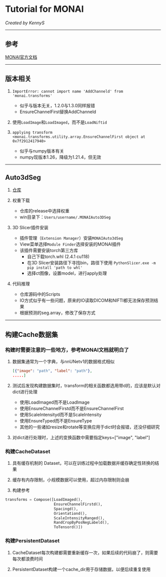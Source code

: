 # Tutorial for MONAI

*Created by KennyS*

---

## 参考

[MONAI官方文档](https://docs.monai.io/en/stable/)

---


## 版本相关

1. `ImportError: cannot import name 'AddChanneld' from 'monai.transforms'`
    - 似乎与版本无关，1.2.0与1.3.0同样报错
    - EnsureChannelFirst替换AddChanneld

2. 使用`LoadImage`和`LoadImaged`，而不是`LoadNiftid`

3. `applying transform <monai.transforms.utility.array.EnsureChannelFirst object at 0x7f2912417940>`

    - 似乎与numpy版本有关
    - numpy现版本1.26，降级为1.21.4，但无效

---


## Auto3dSeg
1. [仓库](https://github.com/lassoan/SlicerMONAIAuto3DSeg)

2. 权重下载
    - 仓库的release中选择权重
    - win目录下：`Users/username/.MONAIAuto3DSeg`

3. 3D Slicer插件安装
    - 插件管理（`Extension Manager`）安装`MONAIAuto3dSeg`
    - View菜单选择`Module Finder`选择安装的MONAI插件
    - 该插件需要安装torch第三方库
        - 自己下载torch.whl (2.4.1 cu118)
        - 在3D Slicer安装路径下寻找bin，路径下使用 `PythonSlicer.exe -m pip install 'path to whl'`
        - 选择ct图像，设置model，进行apply处理

4. 代码推理

    - 仓库源码中的Scripts
    - IO方式似乎有一些问题，原来的IO读取DICOM和NIFTI都无法保存预测结果
    - 根据预测的seg.array，修改了保存方式

---


## 构建Cache数据集

### 构建时需要注意的一些地方，参考MONAI文档就明白了

1. 数据集通常为一个字典，与nnUNetv1的数据格式相似
    ```json
    [{"image": "path", "label": "path"},
    .....]
    ```

2. 测试后发现构建数据集时，transform的相关函数都选用带d的，应该是默认对dict进行处理
    - 使用LoadImaged而不是LoadImage
    - 使用EnsureChannelFirstd而不是EnsureChannelFirst
    - 使用ScaleIntensityd而不是ScaleIntensity
    - 使用EnsureTyped而不是EnsureType
    - 其他的一些诸如resize和rotate等变换应用于dict时会报错，还没仔细研究

3. 对dict进行处理时，上述的变换函数中需要指定keys=["image", "label"]

### 构建CacheDataset

1. 具有缓存机制的 Dataset，可以在训练过程中加载数据并缓存确定性转换的结果

2. 缓存有内存限制，小规模数据可以使用，超过内存限制则会崩

3. 构建参考

```python
transforms = Compose([LoadImaged(),
                      EnsureChannelFirstd(),
                      Spacingd(),
                      Orientationd(),
                      ScaleIntensityRanged(),
                      RandCropByPosNegLabeld(),
                      ToTensord()])
```

### 构建PersistentDataset

1. CacheDataset每次构建都需要重新缓存一次，如果后续的代码崩了，则需要每次都浪费时间

2. PersistentDataset构建一个cache_dir用于存储数据，以便后续重复使用
